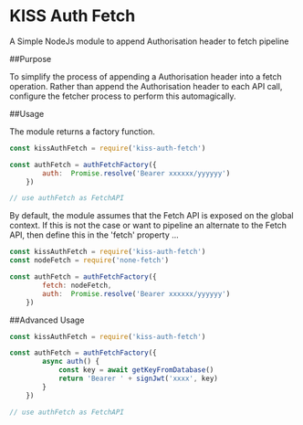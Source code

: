 # KISS Auth Fetch   
A Simple NodeJs module to append Authorisation header to fetch pipeline

##Purpose

To simplify the process of appending a Authorisation header into a fetch operation.
Rather than append the Authorisation header to each API call, configure the fetcher process to perform this automagically.

##Usage

The module returns a factory function. 

```js
const kissAuthFetch = require('kiss-auth-fetch')

const authFetch = authFetchFactory({
        auth:  Promise.resolve('Bearer xxxxxx/yyyyyy')
    })

// use authFetch as FetchAPI
```

By default, the module assumes that the Fetch API is exposed on the global context. If this is not the case or want to pipeline an alternate to the Fetch API, then define this in the 'fetch' property ...

```js
const kissAuthFetch = require('kiss-auth-fetch')
const nodeFetch = require('none-fetch')

const authFetch = authFetchFactory({
        fetch: nodeFetch,
        auth:  Promise.resolve('Bearer xxxxxx/yyyyyy')
    })

```

##Advanced Usage

```js
const kissAuthFetch = require('kiss-auth-fetch')

const authFetch = authFetchFactory({
        async auth() {
            const key = await getKeyFromDatabase()
            return 'Bearer ' + signJwt('xxxx', key) 
        }       
    })

// use authFetch as FetchAPI
```





